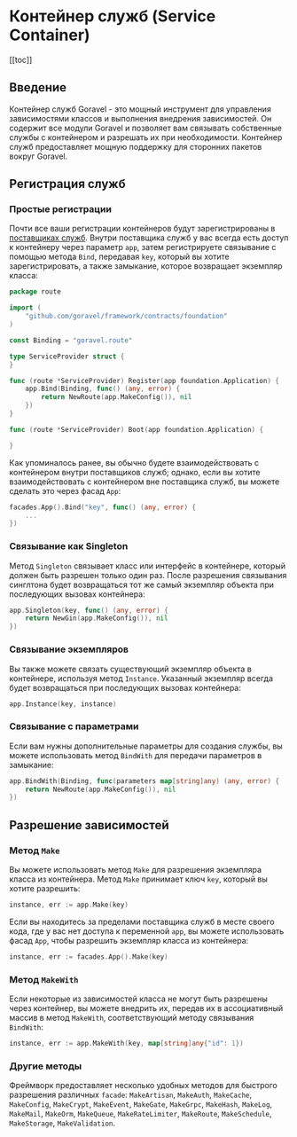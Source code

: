 # Контейнер служб (Service Container)

[[toc]]

## Введение

Контейнер служб Goravel - это мощный инструмент для управления зависимостями классов и выполнения внедрения зависимостей. Он содержит все модули Goravel и позволяет вам связывать собственные службы с контейнером и разрешать их при необходимости. Контейнер служб предоставляет мощную поддержку для сторонних пакетов вокруг Goravel.

## Регистрация служб

### Простые регистрации

Почти все ваши регистрации контейнеров будут зарегистрированы в [поставщиках служб](./service-providers.md). Внутри поставщика служб у вас всегда есть доступ к контейнеру через параметр `app`, затем регистрируете связывание с помощью метода `Bind`, передавая `key`, который вы хотите зарегистрировать, а также замыкание, которое возвращает экземпляр класса:

```go
package route

import (
	"github.com/goravel/framework/contracts/foundation"
)

const Binding = "goravel.route"

type ServiceProvider struct {
}

func (route *ServiceProvider) Register(app foundation.Application) {
	app.Bind(Binding, func() (any, error) {
		return NewRoute(app.MakeConfig()), nil
	})
}

func (route *ServiceProvider) Boot(app foundation.Application) {

}
```

Как упоминалось ранее, вы обычно будете взаимодействовать с контейнером внутри поставщиков служб; однако, если вы хотите взаимодействовать с контейнером вне поставщика служб, вы можете сделать это через фасад `App`:

```go
facades.App().Bind("key", func() (any, error) {
    ...
})
```

### Связывание как Singleton

Метод `Singleton` связывает класс или интерфейс в контейнере, который должен быть разрешен только один раз. После разрешения связывания синглтона будет возвращаться тот же самый экземпляр объекта при последующих вызовах контейнера:

```go
app.Singleton(key, func() (any, error) {
    return NewGin(app.MakeConfig()), nil
})
```

### Связывание экземпляров

Вы также можете связать существующий экземпляр объекта в контейнере, используя метод `Instance`. Указанный экземпляр всегда будет возвращаться при последующих вызовах контейнера:

```go
app.Instance(key, instance)
```

### Связывание с параметрами

Если вам нужны дополнительные параметры для создания службы, вы можете использовать метод `BindWith` для передачи параметров в замыкание:

```go
app.BindWith(Binding, func(parameters map[string]any) (any, error) {
    return NewRoute(app.MakeConfig()), nil
})
```

## Разрешение зависимостей

### Метод `Make`

Вы можете использовать метод `Make` для разрешения экземпляра класса из контейнера. Метод `Make` принимает ключ `key`, который вы хотите разрешить:

```go
instance, err := app.Make(key)
```

Если вы находитесь за пределами поставщика служб в месте своего кода, где у вас нет доступа к переменной `app`, вы можете использовать фасад `App`, чтобы разрешить экземпляр класса из контейнера:

```go
instance, err := facades.App().Make(key)
```

### Метод `MakeWith`

Если некоторые из зависимостей класса не могут быть разрешены через контейнер, вы можете внедрить их, передав их в ассоциативный массив в метод `MakeWith`, соответствующий методу связывания `BindWith`:

```go
instance, err := app.MakeWith(key, map[string]any{"id": 1})
```

### Другие методы

Фреймворк предоставляет несколько удобных методов для быстрого разрешения различных `facade`: `MakeArtisan`, `MakeAuth`, `MakeCache`, `MakeConfig`, `MakeCrypt`, `MakeEvent`, `MakeGate`, `MakeGrpc`, `MakeHash`, `MakeLog`, `MakeMail`, `MakeOrm`, `MakeQueue`, `MakeRateLimiter`, `MakeRoute`, `MakeSchedule`, `MakeStorage`, `MakeValidation`.